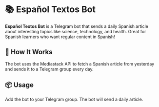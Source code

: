 # 📚 Español Textos Bot

**Español Textos Bot** is a Telegram bot that sends a daily Spanish article about interesting topics like science, technology, and health. Great for Spanish learners who want regular content in Spanish!

## 🚀 How It Works
The bot uses the Mediastack API to fetch a Spanish article from yesterday and sends it to a Telegram group every day.

## 📦 Usage
Add the bot to your Telegram group.
The bot will send a daily article.

